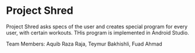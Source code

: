 # Project Shred

Project Shred asks specs of the user and creates special program for every user, with certain workouts. THis program is implemented in Android Studio.

Team Members: Aquib Raza Raja, Teymur Bakhishli, Fuad Ahmad

